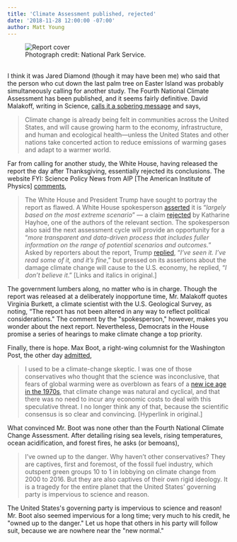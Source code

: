 ```yaml
---
title: 'Climate Assessment published, rejected'
date: '2018-11-28 12:00:00 -07:00' 
author: Matt Young
---
```

<figure>
<img src="{{ site.baseurl }}/uploads/2018/Climate_Assessment_Cover.jpg" alt="Report cover"/>
<figcaption>
Photograph credit: National Park Service.
</figcaption>
</figure>


<br/>I think it was Jared Diamond (though it may have been me) who said that the person who cut down the last palm tree on Easter Island was probably simultaneously calling for another study. The Fourth National Climate Assessment has been published, and it seems fairly definitive. David Malakoff, writing in Science, <a href="https://www.sciencemag.org/news/2018/11/climate-change-poses-major-threat-us-new-government-report-concludes">calls it a sobering message</a> and says,

 <blockquote>Climate change is already being felt in communities across the United States, and will cause growing harm to the economy, infrastructure, and human and ecological health—unless the United States and other nations take concerted action to reduce emissions of warming gases and adapt to a warmer world.</blockquote>

Far from calling for another study, the White House, having released the report the day after Thanksgiving, essentially rejected its conclusions. The website FYI: Science Policy News from AIP [The American Institute of Physics] <a href="https://www.aip.org/fyi/fyi-this-week/week-november-26">comments</a>,

<!--more-->

<blockquote>The White House and President Trump have sought to portray the report as flawed. A White House spokesperson <a href="https://www.eenews.net/stories/1060107253">asserted</a> it is “<i>largely based on the most extreme scenario</i>” — a claim <a href="https://twitter.com/KHayhoe/status/1066132449179111426">rejected</a> by Katharine Hayhoe, one of the authors of the relevant section. The spokesperson also said the next assessment cycle will provide an opportunity for a “<i>more transparent and data-driven process that includes fuller information on the range of potential scenarios and outcomes.</i>” Asked by reporters about the report, Trump <a href="https://www.whitehouse.gov/briefings-statements/remarks-president-trump-marine-one-departure-26/">replied</a>, “<i>I’ve seen it. I’ve read some of it, and it’s fine</i>,” but pressed on its assertions about the damage climate change will cause to the U.S. economy, he replied, “<i>I don’t believe it</i>.” [Links and italics in original.]</blockquote>

The government lumbers along, no matter who is in charge. Though the report was released at a deliberately inopportune time, Mr. Malakoff quotes Virginia Burkett, a climate scientist with the U.S. Geological Survey, as noting, “The report has not been altered in any way to reflect political considerations." The comment by the "spokesperson," however, makes you wonder about the next report. Nevertheless, Democrats in the House promise a series of hearings to make climate change a top priority.

Finally, there is hope. Max Boot, a right-wing columnist for the Washington Post, the other day <a href="https://www.washingtonpost.com/opinions/global-opinions/i-was-wrong-on-climate-change-why-cant-other-conservatives-admit-it-too/2018/11/26/11d2b778-f1a1-11e8-bc79-68604ed88993_story.html">admitted</a>,

<blockquote>I used to be a climate-change skeptic. I was one of those conservatives who thought that the science was inconclusive, that fears of global warming were as overblown as fears of a <a href="https://www.climate.gov/teaching/resources/70s-they-said-thered-be-ice-age">new ice age in the 1970s</a>, that climate change was natural and cyclical, and that there was no need to incur any economic costs to deal with this speculative threat. I no longer think any of that, because the scientific consensus is so clear and convincing. [Hyperlink in original.]</blockquote>

What convinced Mr. Boot was none other than the Fourth National Climate Change Assessment. After detailing rising sea levels, rising temperatures, ocean acidification, and forest fires, he asks (or bemoans),

<blockquote>I’ve owned up to the danger. Why haven’t other conservatives? They are captives, first and foremost, of the fossil fuel industry, which outspent green groups 10 to 1 in lobbying on climate change from 2000 to 2016. But they are also captives of their own rigid ideology. It is a tragedy for the entire planet that the United States’ governing party is impervious to science and reason.</blockquote>

The United States's governing party is impervious to science and reason! Mr. Boot also seemed impervious for a long time; very much to his credit, he "owned up to the danger." Let us hope that others in his party will follow suit, because we are nowhere near the "new normal."
